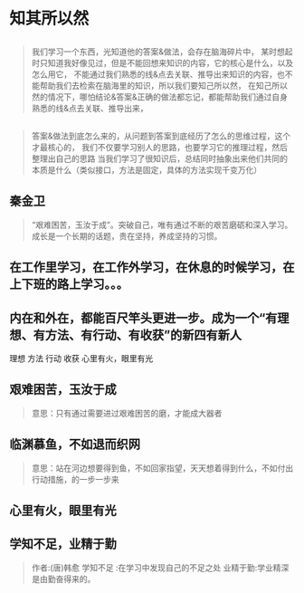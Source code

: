 #  知其所以然

## 
>我们学习一个东西，光知道他的答案&做法，会存在脑海碎片中，
某时想起时只知道我好像见过，但是不能回想来知识的内容，它的核心是什么，以及怎么用它，
不能通过我们熟悉的线&点去关联、推导出来知识的内容，也不能帮助我们去检索在脑海里的知识，所以我们要知己所以然，
>在知己所以然的情况下，哪怕结论&答案&正确的做法都忘记，都能帮助我们通过自身熟悉的线&点去关联、推导出来，

## 
>答案&做法到底怎么来的，从问题到答案到底经历了怎么的思维过程，这个才最核心的，
>我们不仅要学习别人的思路，也要学习它的推理过程，然后整理出自己的思路
>当我们学习了很知识后，总结同时抽象出来他们共同的本质是什么（类似接口，方法是固定，具体的方法实现千变万化）




## 秦金卫
>“艰难困苦，玉汝于成”。突破自己，唯有通过不断的艰苦磨砺和深入学习。
>成长是一个长期的话题，贵在坚持，养成坚持的习惯。
>
## 在工作里学习，在工作外学习，在休息的时候学习，在上下班的路上学习。。。


## 内在和外在，都能百尺竿头更进一步。成为一个“有理想、有方法、有行动、有收获”的新四有新人

理想 方法 行动  收获    心里有火，眼里有光
## 艰难困苦，玉汝于成
>意思：只有通过需要进过艰难困苦的磨，才能成大器者


## 临渊慕鱼，不如退而织网
>意思：站在河边想要得到鱼，不如回家指望，天天想着得到什么，不如付出行动措施，的一步一步来



## 心里有火，眼里有光


## 学知不足，业精于勤
>作者:(唐)韩愈 
>学知不足 :在学习中发现自己的不足之处   业精于勤:学业精深是由勤奋得来的。